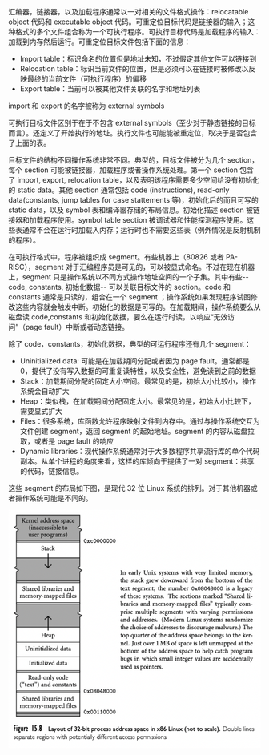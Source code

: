 汇编器，链接器，以及加载程序通常以一对相关的文件格式操作：relocatable object 代码和 executable object 代码。可重定位目标代码是链接器的输入；这种格式的多个文件组合称为一个可执行程序。可执行目标代码是加载程序的输入：加载到内存然后运行。可重定位目标文件包括下面的信息：

- Import table：标识命名的位置但是地址未知，不过假定其他文件可以链接到
- Relocation table：标识当前文件的位置，但是必须可以在链接时被修改以反映最终的当前文件（可执行程序）的偏移
- Export table：当前可以被其他文件关联的名字和地址列表

import 和 export 的名字被称为 external symbols

可执行目标文件区别于在于不包含 external symbols（至少对于静态链接的目标而言）。还定义了开始执行的地址。执行文件也可能能被重定位，取决于是否包含了上面的表。

目标文件的结构不同操作系统非常不同。典型的，目标文件被分为几个 section，每个 section 可能被链接器，加载程序或者操作系统处理。第一个 section 包含了 import, export, relocation table，以及表明该程序需要多少空间给没有初始化的 static data。其他 section 通常包括 code (instructions), read-only data(constants, jump tables for case stattements 等)，初始化后的而且可写的 static data，以及 symbol 表和编译器存储的布局信息。初始化描述 section 被链接器和加载程序使用。symbol table section 被调试器和性能探测程序使用。这些表通常不会在运行时加载入内存；运行时也不需要这些表（例外情况是反射机制的程序）。

在可执行格式中，程序被组织成 segment。有些机器上（80826 或者 PA-RISC），segment 对于汇编程序员是可见的，可以被显式命名。不过在现在机器上，segment 只是操作系统以不同方式操作地址空间的一个子集。其中有些--code, constants, 初始化数据-- 可以关联目标文件的 section。code 和 constants 通常是只读的，组合在一个 segment ；操作系统如果发现程序试图修改这些内容就会触发中断。初始化的数据是可写的。在加载期间，操作系统要么从磁盘读 code,constants 和初始化数据，要么在运行时读，以响应“无效访问”（page fault）中断或者动态链接。

除了 code，constants，初始化数据，典型的可运行程序还有几个 segment：

- Uninitialized data: 可能是在加载期间分配或者因为 page fault。通常都是0，提供了没有写入数据的可重复读特性，以及安全性，避免读到之前的数据
- Stack：加载期间分配的固定大小空间。最常见的是，初始大小比较小，操作系统会自动扩大
- Heap：类似栈，在加载期间分配固定大小。最常见的是，初始大小比较下，需要显式扩大
- Files：很多系统，库函数允许程序映射文件到内存中。通过与操作系统交互为文件创建 segment，返回 segment 的起始地址。segment 的内容从磁盘拉取，或者是 page fault 的响应
- Dynamic libraries：现代操作系统通常对于大多数程序共享流行库的单个代码副本。从单个进程的角度来看，这样的库倾向于提供了一对 segment：共享的代码，链接信息。

这些 segment 的布局如下图，是现代 32 位 Linux 系统的排列。对于其他机器或者操作系统可能是不同的。

![image-20220920094654034](assets/15.4.address_space_organization/image-20220920094654034.png)